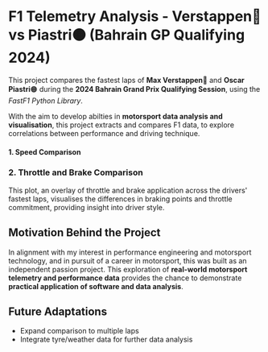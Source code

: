 # F1 Telemetry Analysis - Verstappen🔵 vs Piastri🟠 (Bahrain GP Qualifying 2024)
This project compares the fastest laps of **Max Verstappen**🔵 and **Oscar Piastri**🟠 during the **2024 Bahrain Grand Prix Qualifying Session**, using the *FastF1 Python Library*.

With the aim to develop abilties in **motorsport data analysis and visualisation**, this project extracts and compares F1 data, to explore correlations between performance and driving technique. 

#### 1. Speed Comparison


### 2. Throttle and Brake Comparison
This plot, an overlay of throttle and brake application across the drivers' fastest laps, visualises the differences in braking points and throttle commitment, providing insight into driver style.

## Motivation Behind the Project
In alignment with my interest in performance engineering and motorsport technology, and in pursuit of a career in motorsport, this was built as an independent passion project. 
This exploration of **real-world motorsport telemetry and performance data** provides the chance to demonstrate **practical application of software and data analysis**.

## Future Adaptations
- Expand comparison to multiple laps
- Integrate tyre/weather data for further data analysis
